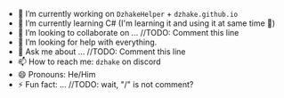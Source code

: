 - 🔭 I’m currently working on `DzhakeHelper` + `dzhake.github.io`
- 🌱 I’m currently learning C# (I'm learning it and using it at same time 🥴)
- 👯 I’m looking to collaborate on ... //TODO: Comment this line
- 🤔 I’m looking for help with everything.
- 💬 Ask me about ... //TODO: Comment this line
- 📫 How to reach me: `dzhake` on discord
- 😄 Pronouns: He/Him
- ⚡ Fun fact: ... //TODO: wait, "/" is not comment?

